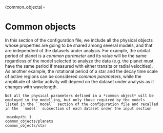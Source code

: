 (common_objects)=

# Common objects

In this section of the configuration file, we include all the physical objects
whose properties are going to be shared among several models, and that are
independent of the datasets under analysis.
For example, the orbital period of planet is a *common parameter* and its value
will be the same regardless of the model selected to analyze the data (e.g. the
planet must have the same period if measured with either transits or radial velocities).
As another example, the rotational period of a star and the decay time scale
of active regions can be considered *common parameters*, while the amplitude
of stellar activity will depend on the dataset under analysis as it changes with wavelength.

```{note}
Not all the physical parameters defined in a *common object* will be employed in the modelling, but only those required by the models listed in the ``model`` section of the configuration file and recalled in the ``model`` subsection of each dataset under the input section
```

```{toctree}
:maxdepth: 1
common_objects/planets
common_objects/star
```
